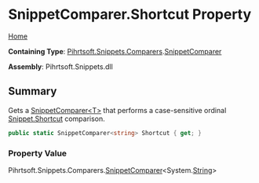 <a name="_top"></a>

# SnippetComparer\.Shortcut Property

[Home](../../../../../README.md#_top)

**Containing Type**: [Pihrtsoft.Snippets.Comparers](../../README.md#_top)\.[SnippetComparer](../README.md#_top)

**Assembly**: Pihrtsoft\.Snippets\.dll

## Summary

Gets a [SnippetComparer\<T>](../../SnippetComparer-1/README.md#_top) that performs a case\-sensitive ordinal [Snippet.Shortcut](../../../Snippet/Shortcut/README.md#_top) comparison\.

```csharp
public static SnippetComparer<string> Shortcut { get; }
```

### Property Value

Pihrtsoft\.Snippets\.Comparers\.[SnippetComparer](../../SnippetComparer-1/README.md#_top)\<System\.[String](https://docs.microsoft.com/en-us/dotnet/api/system.string)>

